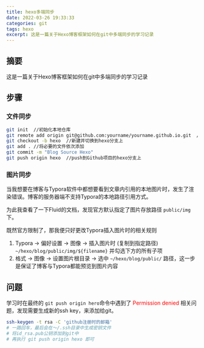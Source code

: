 ```yaml
---
title: hexo多端同步
date: 2022-03-26 19:33:33
categories: git
tags: hexo
excerpt: 这是一篇关于Hexo博客框架如何在git中多端同步的学习记录
---
```


## 摘要

这是一篇关于Hexo博客框架如何在git中多端同步的学习记录

## 步骤

### 文件同步

```bash
git init  //初始化本地仓库
git remote add origin git@github.com:yourname/yourname.github.io.git  //将本地与Github项目对接
git checkout -b hexo  //新建并切换到hexo分支上
git add . //将必要的文件依次添加
git commit -m "Blog Source Hexo"
git push origin hexo  //push到Github项目的hexo分支上
```

### 图片同步

当我想要在博客与Typora软件中都想要看到文章内引用的本地图片时，发生了渲染错误。博客的服务器端不支持Typora的本地路径引用方式。

为此我查看了一下Fluid的文档，发现官方默认指定了图片存放路径 `public/img` 下。

既然官方限制了，那我便只好更改Typora插入图片时的相关规则

1. Typora -> 偏好设置 -> 图像 -> 插入图片时 (复制到指定路径) `~/hexo/blog/public/img/${filename}` 并勾选下方的所有子项
2. 格式 -> 图像 -> 设置图片根目录 -> 选中 `~/hexo/blog/public/` 路径，这一步是保证了博客与Typora都能预览到图片内容

## 问题

学习时在最终的 `git push origin hero`命令中遇到了 <font color='red'>Permission denied</font> 相关问题，发现需要生成新的ssh key，来添加给git。

```bash
ssh-keygen -t rsa -C 'github注册时的邮箱'
# 一路回车，最后会在～/.ssh目录中生成密钥文件
# 将id_rsa.pub公钥添加到git中
# 再执行 git push origin hexo 即可
```

